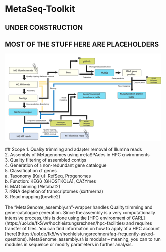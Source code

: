 # MetaSeq-Toolkit
## UNDER CONSTRUCTION
## MOST OF THE STUFF HERE ARE PLACEHOLDERS
<p align="center">
  
  <img src="images/MetaSeq.png">
  
</p>
## Scope
1.	Quality trimming and adapter removal of Illumina reads </br>
2.	Assembly of Metagenomes using metaSPAdes in HPC environments</br>
3.	Quality filtering of assembled contigs</br>
4.	Generation of a non-redundant gene catalogue</br>
5.	Classification of genes </br>
a.	Taxonomy (Kaiju): RefSeq, Progenomes</br>
b.	Function: KEGG (GHOSTKOLA), CAZYmes</br>
6.	MAG binning (Metabat2)</br>
7.	rRNA depletion of transcriptomes (sortmerna)</br>
8.	Read mapping (bowtie2) </br></br>
The “MetaGenome_assembly.sh”-wrapper handles Quality trimming and gene-catalogue generation. Since the assembly is a very computationally intensive process, this is done using the [HPC environment of CARL](https://uol.de/fk5/wr/hochleistungsrechnen/hpc-facilities) and requires transfer of files. You can find information on how to apply of a HPC account [here](https://uol.de/fk5/wr/hochleistungsrechnen/faq-frequently-asked-questions).
MetaGenome_assembly.sh is modular – meaning, you can to run modules in sequence or modify parameters in further analysis.
